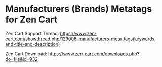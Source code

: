 # Manufacturers (Brands) Metatags for Zen Cart

Zen Cart Support Thread: https://www.zen-cart.com/showthread.php/129006-manufacturers-meta-tags(keywords-and-title-and-description)

Zen Cart Download: https://www.zen-cart.com/downloads.php?do=file&id=932
